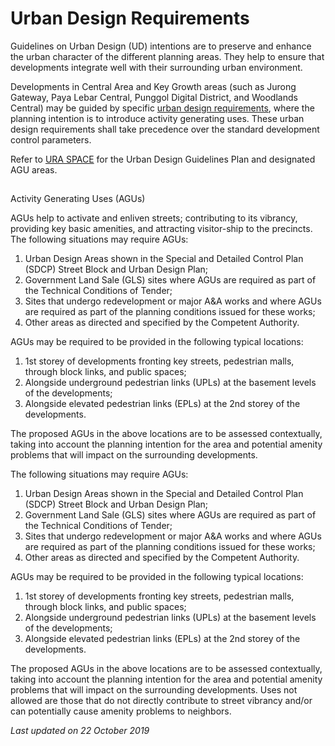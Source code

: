 # Urban Design Requirements

Guidelines on Urban Design (UD) intentions are to preserve and enhance the urban character of the different planning areas. They help to ensure that developments integrate well with their surrounding urban environment.

Developments in Central Area and Key Growth areas (such as Jurong Gateway, Paya Lebar Central, Punggol Digital District, and Woodlands Central) may be guided by specific [urban design requirements](https://www.ura.gov.sg/Corporate/Guidelines/Urban-Design), where the planning intention is to introduce activity generating uses. These urban design requirements shall take precedence over the standard development control parameters.

Refer to [URA SPACE](https://www.ura.gov.sg/Corporate/Guidelines/Urban-Design/URA-SPACE/UD-URA-SPACE) for the Urban Design Guidelines Plan and designated AGU areas.

## 

Activity Generating Uses (AGUs)

AGUs help to activate and enliven streets; contributing to its vibrancy, providing key basic amenities, and attracting visitor-ship to the precincts. The following situations may require AGUs:

1. Urban Design Areas shown in the Special and Detailed Control Plan (SDCP) Street Block and Urban Design Plan;
2. Government Land Sale (GLS) sites where AGUs are required as part of the Technical Conditions of Tender;
3. Sites that undergo redevelopment or major A&A works and where AGUs are required as part of the planning conditions issued for these works;
4. Other areas as directed and specified by the Competent Authority.

AGUs may be required to be provided in the following typical locations:

1. 1st storey of developments fronting key streets, pedestrian malls, through block links, and public spaces;
2. Alongside underground pedestrian links (UPLs) at the basement levels of the developments;
3. Alongside elevated pedestrian links (EPLs) at the 2nd storey of the developments.

The proposed AGUs in the above locations are to be assessed contextually, taking into account the planning intention for the area and potential amenity problems that will impact on the surrounding developments.

The following situations may require AGUs:

1. Urban Design Areas shown in the Special and Detailed Control Plan (SDCP) Street Block and Urban Design Plan;
2. Government Land Sale (GLS) sites where AGUs are required as part of the Technical Conditions of Tender;
3. Sites that undergo redevelopment or major A&A works and where AGUs are required as part of the planning conditions issued for these works;
4. Other areas as directed and specified by the Competent Authority.

AGUs may be required to be provided in the following typical locations:

1. 1st storey of developments fronting key streets, pedestrian malls, through block links, and public spaces;
2. Alongside underground pedestrian links (UPLs) at the basement levels of the developments;
3. Alongside elevated pedestrian links (EPLs) at the 2nd storey of the developments.

The proposed AGUs in the above locations are to be assessed contextually, taking into account the planning intention for the area and potential amenity problems that will impact on the surrounding developments. Uses not allowed are those that do not directly contribute to street vibrancy and/or can potentially cause amenity problems to neighbors.

*Last updated on 22 October 2019*
